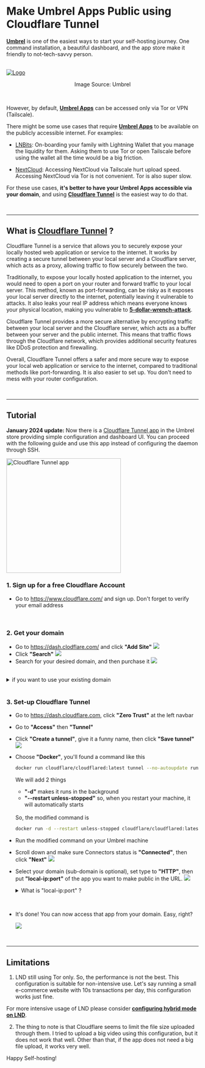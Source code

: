 # Make **Umbrel Apps** Public using **Cloudflare Tunnel**

[**Umbrel**](https://umbrel.com/) is one of the easiest ways to start your self-hosting journey. One command installation, a beautiful dashboard, and the app store make it friendly to not-tech-savvy person. 

<br />

<a href="https://umbrel.com">
    <img src="https://i.imgur.com/b8IeGru.jpeg" alt="Logo">
</a>
<p align="center">Image Source: Umbrel</p>


<br />

However, by default, [**Umbrel Apps**](https://apps.umbrel.com) can be accessed only via Tor or VPN (Tailscale).

There might be some use cases that require [**Umbrel Apps**](https://apps.umbrel.com) to be available on the publicly accessible internet. For examples:   

- [LNBits](https://lnbits.com/): On-boarding your family with Lightning Wallet that you manage the liquidity for them. Asking them to use Tor or open Tailscale before using the wallet all the time would be a big friction.

- [NextCloud](https://nextcloud.com/): Accessing NextCloud via Tailscale hurt upload speed. Accessing NextCloud via Tor is not convenient. Tor is also super slow.

For these use cases, **it's better to have your Umbrel Apps accessible via your domain**, and using [**Cloudflare Tunnel**](https://www.cloudflare.com/products/tunnel/) is the easiest way to do that. 

<br />

---

## What is [**Cloudflare Tunnel**](https://www.cloudflare.com/products/tunnel/) ?

Cloudflare Tunnel is a service that allows you to securely expose your locally hosted web application or service to the internet. It works by creating a secure tunnel between your local server and a Cloudflare server, which acts as a proxy, allowing traffic to flow securely between the two.

Traditionally, to expose your locally hosted application to the internet, you would need to open a port on your router and forward traffic to your local server. This method, known as port-forwarding, can be risky as it exposes your local server directly to the internet, potentially leaving it vulnerable to attacks. It also leaks your real IP address which means everyone knows your physical location, making you vulnerable to [**5-dollar-wrench-attack**](https://bitcoinmagazine.com/culture/the-5-wrench-attack-and-your-bitcoin-stack).

Cloudflare Tunnel provides a more secure alternative by encrypting traffic between your local server and the Cloudflare server, which acts as a buffer between your server and the public internet. This means that traffic flows through the Cloudflare network, which provides additional security features like DDoS protection and firewalling.

Overall, Cloudflare Tunnel offers a safer and more secure way to expose your local web application or service to the internet, compared to traditional methods like port-forwarding. It is also easier to set up. You don't need to mess with your router configuration. 

<br />

---

## Tutorial

**January 2024 update:** Now there is a [Cloudflare Tunnel app](https://apps.umbrel.com/app/cloudflared) in the Umbrel store providing simple configuration and dashboard UI. You can proceed with the following guide and use this app instead of configuring the daemon through SSH.

<img src="images/cloudflare-tunnel-app.png" width=300 alt="Cloudflare Tunnel app" />

<br />

### 1. Sign up for a free Cloudflare Account 

- Go to  https://www.cloudflare.com/ and sign up. Don't forget to verify your email address

<br />

### 2. Get your domain

- Go to https://dash.clodflare.com/ and click **"Add Site"**
    ![](images/p3.png)
- Click **"Search"**
    ![](images/p4.png)
- Search for your desired domain, and then purchase it
    ![](images/p5.png)

<br />

<details>
<summary>if you want to use your existing domain</summary>

<br />

- You need to set Cloudflare as a name server. Here's a great [**video tutorial (4.09-5.20)**](https://youtu.be/ey4u7OUAF3c?t=249) from NetworkChunk.

</details>

<br />

### 3. Set-up Cloudflare Tunnel

- Go to https://dash.cloudflare.com, click **"Zero Trust"** at the left navbar
- Go to **"Access"** then **"Tunnel"**
- Click **"Create a tunnel"**, give it a funny name, then click **"Save tunnel"** 
  ![](images/p6.png)  
- Choose **"Docker"**, you'll found a command like this

    ```bash
    docker run cloudflare/cloudflared:latest tunnel --no-autoupdate run --token ...
    ```

    We will add 2 things
    - **"-d"** makes it runs in the background
    - **"--restart unless-stopped"** so, when you restart your machine, it will automatically starts

    <br />
    So, the modified command is 

    ```bash
    docker run -d --restart unless-stopped cloudflare/cloudflared:latest tunnel --no-autoupdate run --token ...
    ```
- Run the modified command on your Umbrel machine
- Scroll down and make sure Connectors status is **"Connected"**, then click **"Next"** 
  ![](images/p7.png)  
- Select your domain (sub-domain is optional), set type to **"HTTP"**, then put **"local-ip:port"** of the app you want to make public in the URL.
    ![](images/p8.png)

    <details>
    <summary>
    What is "local-ip:port" ?
    </summary>

    <br/>

    - "local-ip" is the local IP address of your Umbrel machine. It will look like
    
        ```
        192.xxx.x.x  
        ```
        
        <details>
        <summary>
        I don't know the local IP of my Umbrel machine. 
        </summary>

        </br>

        Go to Terminal, run **"ifconfig"**, or here's [**video tutorial from @codefixx**](https://www.youtube.com/shorts/7PZuOnKE7JY)

        </details>
    
    </br>

    - "port" is the port that your selected Umbrel app is using. You can find it on the URL bar when you're using that app. 
    
        ![](images/p9.png)

        I'll use LNBits as an example. In this case, the local IP is **"192.168.1.209"** and LNBits is using port **"3375"**.
    
    
    </details>

<br/>

- It's done! You can now access that app from your domain. Easy, right?

    ![](images/p10.png)

<br />

---

## Limitations

1. LND still using Tor only. So, the performance is not the best. This configuration is suitable for non-intensive use. Let's say running a small e-commerce website with 10s transactions per day, this configuration works just fine.

For more intensive usage of LND please consider [**configuring hybrid mode on LND**](https://community.getumbrel.com/t/lnd-tor-clearnet-how-to-setup-hybrid-mode/6133).

2. The thing to note is that Cloudflare seems to limit the file size uploaded through them. I tried to upload a big video using this configuration, but it does not work that well. Other than that, if the app does not need a big file upload, it works very well. 

Happy Self-hosting!
